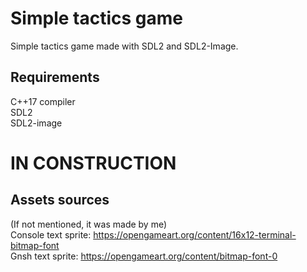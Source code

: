 # Simple tactics game
Simple tactics game made with SDL2 and SDL2-Image.

## Requirements
C++17 compiler  
SDL2  
SDL2-image  

# IN CONSTRUCTION

## Assets sources
(If not mentioned, it was made by me)\
Console text sprite: https://opengameart.org/content/16x12-terminal-bitmap-font  
Gnsh text sprite: https://opengameart.org/content/bitmap-font-0  
